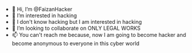 - 👋 Hi, I’m @FaizanHacker
- 👀 I’m interested in hacking
- 🌱 I don't know hacking but I am interested in hacking
- 💞️ I’m looking to collaborate on ONLY LEGAL WORKS
- 📫 You can't reach me because, now I am going to become hacker and become anonymous to everyone in this cyber world

<!---
FaizanHacker/FaizanHacker is a ✨ special ✨ repository because its `README.md` (this file) appears on your GitHub profile.
You can click the Preview link to take a look at your changes.
--->
